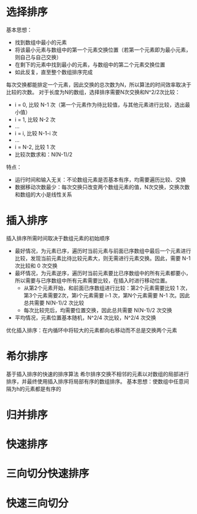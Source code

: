 # 选择排序
基本思想：
- 找到数组中最小的元素
- 将该最小元素与数组中的第一个元素交换位置（若第一个元素即为最小元素，则自己与自己交换）
- 在剩下的元素中找到最小的元素，与数组中的第二个元素交换位置
- 如此反复，直至整个数组排序完成

每次交换都能排定一个元素，因此交换的总次数为N，所以算法的时间效率取决于比较的次数。
对于长度为N的数组，选择排序需要N次交换和N^2/2次比较：
- i = 0, 比较 N-1 次（第一个元素作为待比较值，与其他元素进行比较，选出最小值）
- i = 1, 比较 N-2 次
- ...
- i = i, 比较 N-1-i 次
- ...
- i = N-2, 比较 1 次
- 比较次数求和：N(N-1)/2

特点：
- 运行时间和输入无关：不论数组元素是否基本有序，均需要遍历比较、交换
- 数据移动次数最少：每次交换只改变两个数组元素的值，N次交换，交换次数和数组的大小是线性关系


# 插入排序
插入排序所需时间取决于数组元素的初始顺序
- 最好情况，为元素已序，遍历时当前元素与前面已序数组中最后一个元素进行比较，发现当前元素比待比较元素大，则无需进行元素交换。因此，需要 N-1 次比较和 0 次交换
- 最坏情况，为元素逆序，遍历时当前元素要比已序数组中的所有元素都要小，所以需要与已序数组中所有元素需要比较，在插入时进行移动位置。
    - 从第2个元素开始，和前面已序数组进行比较：第2个元素需要比较 1 次，第3个元素需要2次，第i个元素需要 i-1 次，第N个元素需要 N-1 次。因此总共需要 N(N-1)/2 次比较
    - 每次比较完后，均需要位置交换，因此总共需要 N(N-1)/2 次交换
- 平均情况，元素位置基本随机，N^2/4 次比较，N^2/4 次交换

优化插入排序：在内循环中将较大的元素都向右移动而不总是交换两个元素


# 希尔排序
基于插入排序的快速的排序算法
希尔排序交换不相邻的元素以对数组的局部进行排序，并最终使用插入排序将局部有序的数组排序。
基本思想：使数组中任意间隔为h的元素都是有序的


# 归并排序
# 快速排序
# 三向切分快速排序
# 快速三向切分

